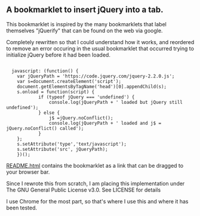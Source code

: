 A bookmarklet to insert jQuery into a tab.
-----------------------------------------

This bookmarklet is inspired by the many bookmarklets that label themselves "jQuerify" that can be found on the web via google.

Completely rewritten so that I could understand how it works, and reordered to remove an error occuring in the usual bookmarklet that occurred trying to initialize jQuery before it had been loaded.

<pre><code>
  javascript: (function() { 
    var jQueryPath = 'https://code.jquery.com/jquery-2.2.0.js';
    var s=document.createElement('script');
    document.getElementsByTagName('head')[0].appendChild(s);
    s.onload = function(script) {
            if (typeof jQuery === 'undefined') {
                console.log(jQueryPath + ' loaded but jQuery still undefined');
            } else {
                j$ =jQuery.noConflict();
                console.log(jQueryPath + ' loaded and j$ = jQuery.noConflict() called');
            }
    };
    s.setAttribute('type','text/javascript');
    s.setAttribute('src', jQueryPath);
    })();
</code></pre>

[README.html](README.html) contains the bookmarklet as a link that can be dragged to your browser bar.

Since I rewrote this from scratch, I am placing this implementation under The GNU General Public License v3.0. See LICENSE for details

I use Chrome for the most part, so that's where I use this and where it has been tested.

